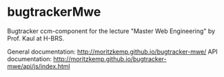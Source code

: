 # bugtrackerMwe
Bugtracker ccm-component for the lecture "Master Web Engineering" by Prof. Kaul at H-BRS.

General documentation: http://moritzkemp.github.io/bugtracker-mwe/
API documentation: http://moritzkemp.github.io/bugtracker-mwe/api/js/index.html


